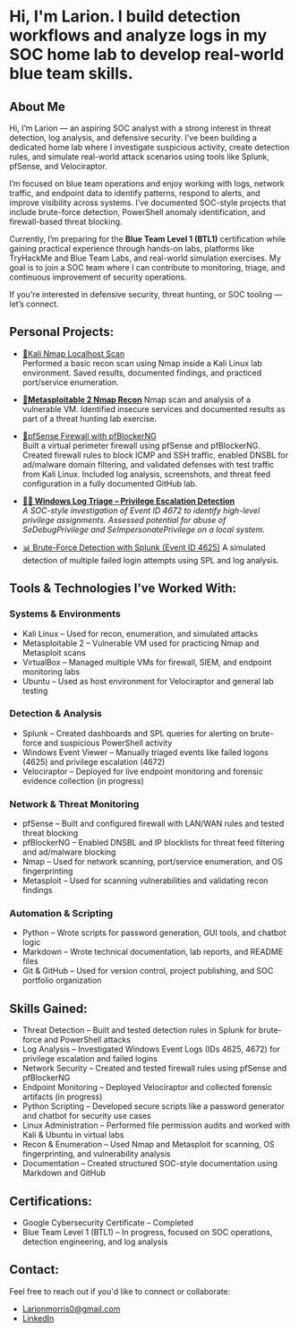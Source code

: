 <h1> Hi, I'm Larion. I build detection workflows and analyze logs in my SOC home lab to develop real-world blue team skills. </a> 

<h2> About Me </h2>

Hi, I’m Larion — an aspiring SOC analyst with a strong interest in threat detection, log analysis, and defensive security. I’ve been building a dedicated home lab where I investigate suspicious activity, create detection rules, and simulate real-world attack scenarios using tools like Splunk, pfSense, and Velociraptor.

I’m focused on blue team operations and enjoy working with logs, network traffic, and endpoint data to identify patterns, respond to alerts, and improve visibility across systems. I’ve documented SOC-style projects that include brute-force detection, PowerShell anomaly identification, and firewall-based threat blocking.

Currently, I’m preparing for the **Blue Team Level 1 (BTL1)** certification while gaining practical experience through hands-on labs, platforms like TryHackMe and Blue Team Labs, and real-world simulation exercises. My goal is to join a SOC team where I can contribute to monitoring, triage, and continuous improvement of security operations.

If you're interested in defensive security, threat hunting, or SOC tooling — let’s connect.


   <h2> Personal Projects: </h2>

- [🔎Kali Nmap Localhost Scan](https://github.com/Larionm/kali-nmap-localhost-scan)  
  Performed a basic recon scan using Nmap inside a Kali Linux lab environment. Saved results, documented findings, and practiced port/service enumeration.

 - **[📡Metasploitable 2 Nmap Recon](https://github.com/Larionm/metasploitable-nmap-recon/tree/main)**
   Nmap scan and analysis of a vulnerable VM. Identified insecure services and documented results as part of a threat hunting lab exercise.

 - [🚧pfSense Firewall with pfBlockerNG](https://github.com/Larionm/pfsense-firewall-lab)  
Built a virtual perimeter firewall using pfSense and pfBlockerNG. Created firewall rules to block ICMP and SSH traffic, enabled DNSBL for ad/malware domain filtering, and validated defenses with test traffic from Kali Linux. Included log analysis, screenshots, and threat feed configuration in a fully documented GitHub lab.

- **[🕵️‍♂️ Windows Log Triage – Privilege Escalation Detection](https://github.com/Larionm/windows-log-analysis-soc-triage)**  
*A SOC-style investigation of Event ID 4672 to identify high-level privilege assignments. Assessed potential for abuse of SeDebugPrivilege and SeImpersonatePrivilege on a local system.*

- [📊 Brute-Force Detection with Splunk (Event ID 4625)](https://github.com/Larionm/splunk-bruteforce-detection)
A simulated detection of multiple failed login attempts using SPL and log analysis.


  
## Tools & Technologies I've Worked With:

### Systems & Environments
- Kali Linux – Used for recon, enumeration, and simulated attacks
- Metasploitable 2 – Vulnerable VM used for practicing Nmap and Metasploit scans
- VirtualBox – Managed multiple VMs for firewall, SIEM, and endpoint monitoring labs
- Ubuntu – Used as host environment for Velociraptor and general lab testing

### Detection & Analysis
- Splunk – Created dashboards and SPL queries for alerting on brute-force and suspicious PowerShell activity
- Windows Event Viewer – Manually triaged events like failed logons (4625) and privilege escalation (4672)
- Velociraptor – Deployed for live endpoint monitoring and forensic evidence collection (in progress)

### Network & Threat Monitoring
- pfSense – Built and configured firewall with LAN/WAN rules and tested threat blocking
- pfBlockerNG – Enabled DNSBL and IP blocklists for threat feed filtering and ad/malware blocking
- Nmap – Used for network scanning, port/service enumeration, and OS fingerprinting
- Metasploit – Used for scanning vulnerabilities and validating recon findings

### Automation & Scripting
- Python – Wrote scripts for password generation, GUI tools, and chatbot logic
- Markdown – Wrote technical documentation, lab reports, and README files
- Git & GitHub – Used for version control, project publishing, and SOC portfolio organization


##  Skills Gained:

- Threat Detection – Built and tested detection rules in Splunk for brute-force and PowerShell attacks
- Log Analysis – Investigated Windows Event Logs (IDs 4625, 4672) for privilege escalation and failed logins
- Network Security – Created and tested firewall rules using pfSense and pfBlockerNG
- Endpoint Monitoring – Deployed Velociraptor and collected forensic artifacts (in progress)
- Python Scripting – Developed secure scripts like a password generator and chatbot for security use cases
- Linux Administration – Performed file permission audits and worked with Kali & Ubuntu in virtual labs
- Recon & Enumeration – Used Nmap and Metasploit for scanning, OS fingerprinting, and vulnerability analysis
- Documentation – Created structured SOC-style documentation using Markdown and GitHub



## Certifications:

- Google Cybersecurity Certificate – Completed  
- Blue Team Level 1 (BTL1) – In progress, focused on SOC operations, detection engineering, and log analysis



## Contact:

Feel free to reach out if you'd like to connect or collaborate:

- Larionmorris0@gmail.com  
- [LinkedIn](https://www.linkedin.com/in/larion-morris-/)


